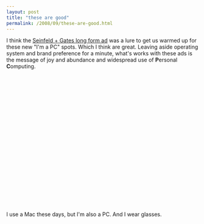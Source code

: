 ```yaml
---
layout: post
title: "these are good"
permalink: /2008/09/these-are-good.html
---
```


<p>I think the <a href="http://www.youtube.com/watch?v=gBWPf1BWtkw">Seinfeld + Gates long form ad</a> was a lure to get us warmed up for these new "I'm a PC" spots.  Which I think are great.  Leaving aside operating system and brand preference for a minute, what's works with these ads is the message of joy and abundance and widespread use of <strong>P</strong>ersonal <strong>C</strong>omputing.</p>

<p><object width="425" height="344"><param name="movie" value="http://www.youtube.com/v/HrmF-mPLybw&amp;hl=en&amp;fs=1"></param><param name="allowFullScreen" value="true"></param><embed src="http://www.youtube.com/v/HrmF-mPLybw&amp;hl=en&amp;fs=1" type="application/x-shockwave-flash" allowfullscreen="true" width="425" height="344"></embed></object></p>

<p>I use a Mac these days, but I'm also a PC.  And I wear glasses.</p>



